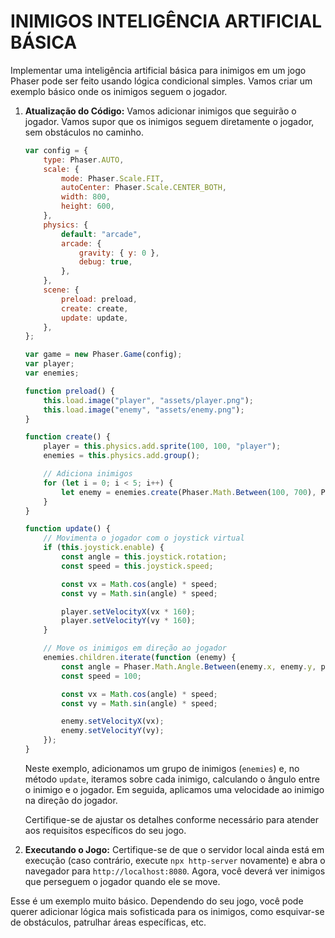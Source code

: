 # INIMIGOS INTELIGÊNCIA ARTIFICIAL BÁSICA
Implementar uma inteligência artificial básica para inimigos em um jogo Phaser pode ser feito usando lógica condicional simples. Vamos criar um exemplo básico onde os inimigos seguem o jogador.

1. **Atualização do Código:**
   Vamos adicionar inimigos que seguirão o jogador. Vamos supor que os inimigos seguem diretamente o jogador, sem obstáculos no caminho.

   ```javascript
   var config = {
       type: Phaser.AUTO,
       scale: {
           mode: Phaser.Scale.FIT,
           autoCenter: Phaser.Scale.CENTER_BOTH,
           width: 800,
           height: 600,
       },
       physics: {
           default: "arcade",
           arcade: {
               gravity: { y: 0 },
               debug: true,
           },
       },
       scene: {
           preload: preload,
           create: create,
           update: update,
       },
   };

   var game = new Phaser.Game(config);
   var player;
   var enemies;

   function preload() {
       this.load.image("player", "assets/player.png");
       this.load.image("enemy", "assets/enemy.png");
   }

   function create() {
       player = this.physics.add.sprite(100, 100, "player");
       enemies = this.physics.add.group();

       // Adiciona inimigos
       for (let i = 0; i < 5; i++) {
           let enemy = enemies.create(Phaser.Math.Between(100, 700), Phaser.Math.Between(100, 500), "enemy");
       }
   }

   function update() {
       // Movimenta o jogador com o joystick virtual
       if (this.joystick.enable) {
           const angle = this.joystick.rotation;
           const speed = this.joystick.speed;

           const vx = Math.cos(angle) * speed;
           const vy = Math.sin(angle) * speed;

           player.setVelocityX(vx * 160);
           player.setVelocityY(vy * 160);
       }

       // Move os inimigos em direção ao jogador
       enemies.children.iterate(function (enemy) {
           const angle = Phaser.Math.Angle.Between(enemy.x, enemy.y, player.x, player.y);
           const speed = 100;

           const vx = Math.cos(angle) * speed;
           const vy = Math.sin(angle) * speed;

           enemy.setVelocityX(vx);
           enemy.setVelocityY(vy);
       });
   }
   ```

   Neste exemplo, adicionamos um grupo de inimigos (`enemies`) e, no método `update`, iteramos sobre cada inimigo, calculando o ângulo entre o inimigo e o jogador. Em seguida, aplicamos uma velocidade ao inimigo na direção do jogador.

   Certifique-se de ajustar os detalhes conforme necessário para atender aos requisitos específicos do seu jogo.

2. **Executando o Jogo:**
   Certifique-se de que o servidor local ainda está em execução (caso contrário, execute `npx http-server` novamente) e abra o navegador para `http://localhost:8080`. Agora, você deverá ver inimigos que perseguem o jogador quando ele se move.

Esse é um exemplo muito básico. Dependendo do seu jogo, você pode querer adicionar lógica mais sofisticada para os inimigos, como esquivar-se de obstáculos, patrulhar áreas específicas, etc. 